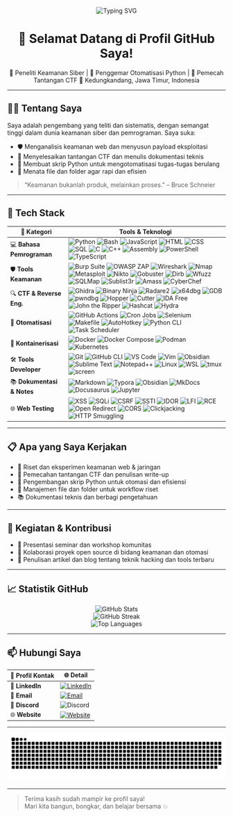 <p align="center">
  <img src="https://readme-typing-svg.demolab.com?font=Comic+Neue&size=24&pause=1000&color=F75C7E&center=true&vCenter=true&width=435&lines=Hallo%2C+Saya+Muhammad+Isaki+Prananda!;Cybersecurity+%7C+Python+%7C+CTF+Solver;Selalu+Belajar%2C+Selalu+Menyusun+Payload" alt="Typing SVG" />
</p>

<h1 align="center">👋 Selamat Datang di Profil GitHub Saya!</h1>
<p align="center">
  🔐 Peneliti Keamanan Siber | 🐍 Penggemar Otomatisasi Python | 🧠 Pemecah Tantangan CTF  
  📍 Kedungkandang, Jawa Timur, Indonesia  
</p>

---

## 🧑‍💻 Tentang Saya

Saya adalah pengembang yang teliti dan sistematis, dengan semangat tinggi dalam dunia keamanan siber dan pemrograman. Saya suka:
- 🛡️ Menganalisis keamanan web dan menyusun payload eksploitasi  
- 🧩 Menyelesaikan tantangan CTF dan menulis dokumentasi teknis  
- 🐍 Membuat skrip Python untuk mengotomatisasi tugas-tugas berulang  
- 📁 Menata file dan folder agar rapi dan efisien

> “Keamanan bukanlah produk, melainkan proses.” – Bruce Schneier

---

## 🧰 Tech Stack

| 🔧 Kategori | Tools & Teknologi |
|-------------|-------------------|
| 💻 **Bahasa Pemrograman** | ![Python](https://img.shields.io/badge/Python-3776AB?logo=python&logoColor=white&style=for-the-badge) ![Bash](https://img.shields.io/badge/Bash-121011?logo=gnu-bash&logoColor=white&style=for-the-badge) ![JavaScript](https://img.shields.io/badge/JavaScript-F7DF1E?logo=javascript&logoColor=black&style=for-the-badge) ![HTML](https://img.shields.io/badge/HTML5-E34F26?logo=html5&logoColor=white&style=for-the-badge) ![CSS](https://img.shields.io/badge/CSS3-1572B6?logo=css3&logoColor=white&style=for-the-badge) ![SQL](https://img.shields.io/badge/SQL-336791?logo=postgresql&logoColor=white&style=for-the-badge) ![C](https://img.shields.io/badge/C-A8B9CC?logo=c&logoColor=black&style=for-the-badge) ![C++](https://img.shields.io/badge/C%2B%2B-00599C?logo=cplusplus&logoColor=white&style=for-the-badge) ![Assembly](https://img.shields.io/badge/ASM-6E4C13?logo=assemblyscript&logoColor=white&style=for-the-badge) ![PowerShell](https://img.shields.io/badge/PowerShell-5391FE?logo=powershell&logoColor=white&style=for-the-badge) ![TypeScript](https://img.shields.io/badge/TypeScript-3178C6?logo=typescript&logoColor=white&style=for-the-badge) |
| 🛡️ **Tools Keamanan** | ![Burp Suite](https://img.shields.io/badge/Burp_Suite-FF6633?logo=burpsuite&logoColor=white&style=for-the-badge) ![OWASP ZAP](https://img.shields.io/badge/OWASP_ZAP-00549E?logo=owasp&logoColor=white&style=for-the-badge) ![Wireshark](https://img.shields.io/badge/Wireshark-1679A7?logo=wireshark&logoColor=white&style=for-the-badge) ![Nmap](https://img.shields.io/badge/Nmap-004A80?logo=protonvpn&logoColor=white&style=for-the-badge) ![Metasploit](https://img.shields.io/badge/Metasploit-1F92FE?logo=metasploit&logoColor=white&style=for-the-badge) ![Nikto](https://img.shields.io/badge/Nikto-FF0000?style=for-the-badge) ![Gobuster](https://img.shields.io/badge/Gobuster-333333?style=for-the-badge) ![Dirb](https://img.shields.io/badge/Dirb-222222?style=for-the-badge) ![Wfuzz](https://img.shields.io/badge/Wfuzz-222222?style=for-the-badge) ![SQLMap](https://img.shields.io/badge/SQLMap-FFD43B?logo=python&logoColor=black&style=for-the-badge) ![Sublist3r](https://img.shields.io/badge/Sublist3r-000000?style=for-the-badge) ![Amass](https://img.shields.io/badge/Amass-2C2C2C?style=for-the-badge) ![CyberChef](https://img.shields.io/badge/CyberChef-2F9E44?style=for-the-badge) |
| 🔍 **CTF & Reverse Eng.** | ![Ghidra](https://img.shields.io/badge/Ghidra-CC0000?logo=oracle&logoColor=white&style=for-the-badge) ![Binary Ninja](https://img.shields.io/badge/Binary_Ninja-FF007F?style=for-the-badge) ![Radare2](https://img.shields.io/badge/Radare2-2E2E2E?style=for-the-badge) ![x64dbg](https://img.shields.io/badge/x64dbg-333333?style=for-the-badge) ![GDB](https://img.shields.io/badge/GDB-FA7343?logo=gnu&logoColor=white&style=for-the-badge) ![pwndbg](https://img.shields.io/badge/pwndbg-6E4C13?style=for-the-badge) ![Hopper](https://img.shields.io/badge/Hopper-4C4C4C?style=for-the-badge) ![Cutter](https://img.shields.io/badge/Cutter-FF4C4C?style=for-the-badge) ![IDA Free](https://img.shields.io/badge/IDA_Free-2C2C2C?style=for-the-badge) ![John the Ripper](https://img.shields.io/badge/John_the_Ripper-2C2C2C?style=for-the-badge) ![Hashcat](https://img.shields.io/badge/Hashcat-9B4F96?style=for-the-badge) ![Hydra](https://img.shields.io/badge/Hydra-004A80?style=for-the-badge) |
| 🤖 **Otomatisasi** | ![GitHub Actions](https://img.shields.io/badge/GitHub_Actions-2088FF?logo=githubactions&logoColor=white&style=for-the-badge) ![Cron Jobs](https://img.shields.io/badge/Cron_Jobs-121011?logo=linux&logoColor=white&style=for-the-badge) ![Selenium](https://img.shields.io/badge/Selenium-43B02A?logo=selenium&logoColor=white&style=for-the-badge) ![Makefile](https://img.shields.io/badge/Makefile-5C4EE5?style=for-the-badge) ![AutoHotkey](https://img.shields.io/badge/AutoHotkey-334455?style=for-the-badge) ![Python CLI](https://img.shields.io/badge/Python_CLI-FFD43B?logo=python&logoColor=black&style=for-the-badge) ![Task Scheduler](https://img.shields.io/badge/Task_Scheduler-0078D6?logo=windows&logoColor=white&style=for-the-badge) |
| 🐳 **Kontainerisasi** | ![Docker](https://img.shields.io/badge/Docker-2496ED?logo=docker&logoColor=white&style=for-the-badge) ![Docker Compose](https://img.shields.io/badge/Docker_Compose-2496ED?logo=docker&logoColor=white&style=for-the-badge) ![Podman](https://img.shields.io/badge/Podman-892CA0?logo=podman&logoColor=white&style=for-the-badge) ![Kubernetes](https://img.shields.io/badge/Kubernetes-326CE5?logo=kubernetes&logoColor=white&style=for-the-badge) |
| 🛠️ **Tools Developer** | ![Git](https://img.shields.io/badge/Git-F05032?logo=git&logoColor=white&style=for-the-badge) ![GitHub CLI](https://img.shields.io/badge/GitHub_CLI-181717?logo=github&logoColor=white&style=for-the-badge) ![VS Code](https://img.shields.io/badge/VS_Code-007ACC?logo=visualstudiocode&logoColor=white&style=for-the-badge) ![Vim](https://img.shields.io/badge/Vim-019733?logo=vim&logoColor=white&style=for-the-badge) ![Obsidian](https://img.shields.io/badge/Obsidian-483699?logo=obsidian&logoColor=white&style=for-the-badge) ![Sublime Text](https://img.shields.io/badge/Sublime_Text-FF9800?logo=sublimetext&logoColor=white&style=for-the-badge) ![Notepad++](https://img.shields.io/badge/Notepad++-90E59A?logo=notepadplusplus&logoColor=black&style=for-the-badge) ![Linux](https://img.shields.io/badge/Linux-FCC624?logo=linux&logoColor=black&style=for-the-badge) ![WSL](https://img.shields.io/badge/WSL-0078D6?logo=windows&logoColor=white&style=for-the-badge) ![tmux](https://img.shields.io/badge/tmux-1BB91F?style=for-the-badge) ![screen](https://img.shields.io/badge/screen-555555?style=for-the-badge) |
| 📚 **Dokumentasi & Notes** | ![Markdown](https://img.shields.io/badge/Markdown-000000?logo=markdown&logoColor=white&style=for-the-badge) ![Typora](https://img.shields.io/badge/Typora-8E8E8E?style=for-the-badge) ![Obsidian](https://img.shields.io/badge/Obsidian-483699?logo=obsidian&logoColor=white&style=for-the-badge) ![MkDocs](https://img.shields.io/badge/MkDocs-000000?logo=mkdocs&logoColor=white&style=for-the-badge) ![Docusaurus](https://img.shields.io/badge/Docusaurus-2E8555?logo=docusaurus&logoColor=white&style=for-the-badge) ![Jupyter](https://img.shields.io/badge/Jupyter-F37626?logo=jupyter&logoColor=white&style=for-the-badge) |
| 🌐 **Web Testing** | ![XSS](https://img.shields.io/badge/XSS-FF0000?style=for-the-badge) ![SQLi](https://img.shields.io/badge/SQLi-336791?style=for-the-badge) ![CSRF](https://img.shields.io/badge/CSRF-FFB000?style=for-the-badge) ![SSTI](https://img.shields.io/badge/SSTI-444444?style=for-the-badge) ![IDOR](https://img.shields.io/badge/IDOR-9B4F96?style=for-the-badge) ![LFI](https://img.shields.io/badge/LFI-6E4C13?style=for-the-badge) ![RCE](https://img.shields.io/badge/RCE-000000?style=for-the-badge) ![Open Redirect](https://img.shields.io/badge/Open_Redirect-008080?style=for-the-badge) ![CORS](https://img.shields.io/badge/CORS_Misconfig-00A4EF?style=for-the-badge) ![Clickjacking](https://img.shields.io/badge/Clickjacking-2E2E2E?style=for-the-badge) ![HTTP Smuggling](https://img.shields.io/badge/HTTP_Smuggling-FF0066?style=for-the-badge) |


---

## 📋 Apa yang Saya Kerjakan

- 🔎 Riset dan eksperimen keamanan web & jaringan  
- 🧩 Pemecahan tantangan CTF dan penulisan write-up  
- 🐍 Pengembangan skrip Python untuk otomasi dan efisiensi  
- 📁 Manajemen file dan folder untuk workflow riset  
- 📚 Dokumentasi teknis dan berbagi pengetahuan

---

## 📅 Kegiatan & Kontribusi

- 🎤 Presentasi seminar dan workshop komunitas  
- 🤝 Kolaborasi proyek open source di bidang keamanan dan otomasi  
- 📝 Penulisan artikel dan blog tentang teknik hacking dan tools terbaru

---

## 📈 Statistik GitHub

<p align="center">
  <img src="https://github-readme-stats.vercel.app/api?username=yourusername&show_icons=true&theme=radical" alt="GitHub Stats" />
  <br>
  <img src="https://github-readme-streak-stats.herokuapp.com/?user=yourusername&theme=radical" alt="GitHub Streak" />
  <br>
  <img src="https://github-readme-stats.vercel.app/api/top-langs/?username=yourusername&layout=compact&theme=radical" alt="Top Languages" />
</p>

---

## 📫 Hubungi Saya

| 🪪 Profil Kontak | 🌐 Detail |
|------------------|-----------|
| 💼 **LinkedIn** | [![LinkedIn](https://img.shields.io/badge/LinkedIn-0A66C2?logo=linkedin&logoColor=white&style=for-the-badge)](https://www.linkedin.com/in/muhammad-isaki-prananda-454668240/) |
| 📧 **Email** | [![Email](https://img.shields.io/badge/arlianto032@gmail.com-D14836?logo=gmail&logoColor=white&style=for-the-badge)](mailto:arlianto032@gmail.com) |
| 🧠 **Discord** | ![Discord](https://img.shields.io/badge/zakyjawahitam-5865F2?logo=discord&logoColor=white&style=for-the-badge) |
| 🌐 **Website** | [![Website](https://img.shields.io/badge/portofolioisaki.my.id-000000?logo=vercel&logoColor=white&style=for-the-badge)](https://portofolioisaki.my.id) |

---

<p align="center">
  <img src="https://raw.githubusercontent.com/Platane/snk/output/github-contribution-grid-snake.svg" alt="Snake animation" />
</p>

---

> Terima kasih sudah mampir ke profil saya!  
> Mari kita bangun, bongkar, dan belajar bersama 💥
